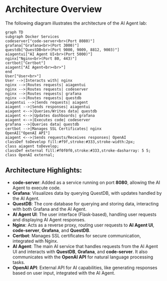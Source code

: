 

# Architecture Overview

The following diagram illustrates the architecture of the AI Agent lab:

```mermaid
graph TD
subgraph Docker Services
codeserver["code-server<br>(Port 8080)"]
grafana["Grafana<br>(Port 3000)"]
questdb["QuestDB<br>(Port 9000, 9009, 8812, 9003)"]
aiagentui["AI Agent UI<br>(Port 5000)"]
nginx["Nginx<br>(Port 80, 443)"]
certbot["Certbot"]
aiagent["AI Agent<br><br>"]
end
User["User<br>"]
User -->|Interacts with| nginx
nginx -->|Routes requests| aiagentui
nginx -->|Routes requests| codeserver
nginx -->|Routes requests| grafana
nginx -->|Routes requests| questdb
aiagentui -->|Sends requests| aiagent
aiagent -->|Sends responses| aiagentui
aiagent <-->|Queries/Writes data| questdb
aiagent <-->|Updates dashboards| grafana
aiagent <-->|Executes code| codeserver
grafana -->|Queries data| questdb
certbot -->|Manages SSL Certificates| nginx
OpenAI["OpenAI API"]
aiagent <-->|Sends requests/Receives responses| OpenAI
classDef toDevelop fill:#f9f,stroke:#333,stroke-width:2px;
class aiagent toDevelop;
classDef external fill:#f0f0f0,stroke:#333,stroke-dasharray: 5 5;
class OpenAI external;
```

## Architecture Highlights:
- **code-server**: Added as a service running on port **8080**, allowing the AI Agent to execute code.
- **Grafana**: Visualizes data by querying QuestDB, with updates handled by the AI Agent.
- **QuestDB**: The core database for querying and storing data, interacting with both Grafana and the AI Agent.
- **AI Agent UI**: The user interface (Flask-based), handling user requests and displaying AI Agent responses.
- **Nginx**: Acts as a reverse proxy, routing user requests to **AI Agent UI**, **code-server**, **Grafana**, and **QuestDB**.
- **Certbot**: Manages SSL certificates for secure communication, integrated with Nginx.
- **AI Agent**: The main AI service that handles requests from the AI Agent UI and interacts with **QuestDB**, **Grafana**, and **code-server**. It also communicates with the **OpenAI API** for natural language processing tasks.
- **OpenAI API**: External API for AI capabilities, like generating responses based on user input, integrated with the AI Agent.


